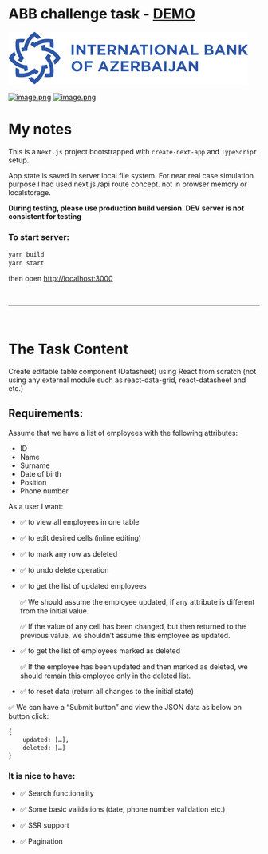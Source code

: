 # ABB challenge task - [DEMO](https://abb-task.herokuapp.com/)

![logo](./public/abb-logo.png)

[![image.png](https://i.postimg.cc/sD487gpd/image.png)](https://postimg.cc/gnrNPdSN)
[![image.png](https://i.postimg.cc/zBTpNx7Z/image.png)](https://postimg.cc/47NpbbjB)

# My notes

This is a `Next.js` project bootstrapped with `create-next-app` and `TypeScript` setup.

App state is saved in server local file system. For near real case simulation purpose I had used next.js /api route concept. not in browser memory or localstorage.

**During testing, please use production build version. DEV server is not consistent for testing**

### To start server:

```bash
yarn build
yarn start
```

then open [http://localhost:3000](http://localhost:3000)

&nbsp;
&nbsp;
&nbsp;

---

&nbsp;
&nbsp;
&nbsp;

# The Task Content

Create editable table component (Datasheet) using React from scratch (not using any external module such as react-data-grid, react-datasheet and etc.)

## Requirements:

Assume that we have a list of employees with the following attributes:

- ID
- Name
- Surname
- Date of birth
- Position
- Phone number

As a user I want:

- ✅ to view all employees in one table
- ✅ to edit desired cells (inline editing)
- ✅ to mark any row as deleted
- ✅ to undo delete operation
- ✅ to get the list of updated employees

  ✅ We should assume the employee updated, if any attribute is different from the initial value.

  ✅ If the value of any cell has been changed, but then returned to the previous value, we shouldn’t assume this employee as updated.

- ✅ to get the list of employees marked as deleted

  ✅ If the employee has been updated and then marked as deleted, we should remain this employee only in the deleted list.

- ✅ to reset data (return all changes to the initial state)

✅ We can have a “Submit button” and view the JSON data as below on button click:

```
{
	updated: […],
	deleted: […]
}
```

### It is nice to have:

- ✅ Search functionality

- ✅ Some basic validations (date, phone number validation etc.)
- ✅ SSR support
- ✅ Pagination
